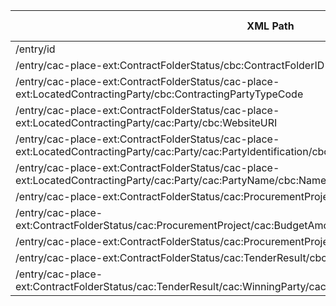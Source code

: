 | XML Path | Ontology Property | Entity Class | Related Entity Class | Subject Generation | Join Condition | Datatype | Function Name | Function Output |
| --- | --- | --- | --- | --- | --- | --- | --- | --- |
| /entry/id | :hasID | :ProcurementObject | - | https://contrataciondelestado.es/sindicacion/licitacionesPerfilContratante/{id} | id | xsd:string | - | - |
| /entry/cac-place-ext:ContractFolderStatus/cbc:ContractFolderID | :hasID | :ContractFolder | :ProcurementObject | https://contrataciondelestado.es/sindicacion/licitacionesPerfilContratante/{id}/contractFolder/{contractFolderId} | contractFolderId | - | - | - |
| /entry/cac-place-ext:ContractFolderStatus/cac-place-ext:LocatedContractingParty/cbc:ContractingPartyTypeCode | :hasContractingPartyType | :Buyer | :ProcurementObject | https://contrataciondelestado.es/sindicacion/licitacionesPerfilContratante/{id}/buyer/{buyerType} | buyerType | - | - | - |
| /entry/cac-place-ext:ContractFolderStatus/cac-place-ext:LocatedContractingParty/cac:Party/cbc:WebsiteURI | :hasWebsite | :Buyer | :ProcurementObject | https://contrataciondelestado.es/sindicacion/licitacionesPerfilContratante/{id}/buyer/{buyerId}/website | buyerId | - | - | - |
| /entry/cac-place-ext:ContractFolderStatus/cac-place-ext:LocatedContractingParty/cac:Party/cac:PartyIdentification/cbc:ID | :hasID | :Buyer | :ProcurementObject | https://contrataciondelestado.es/sindicacion/licitacionesPerfilContratante/{id}/buyer/{buyerId} | buyerId | - | - | - |
| /entry/cac-place-ext:ContractFolderStatus/cac-place-ext:LocatedContractingParty/cac:Party/cac:PartyName/cbc:Name | :hasName | :Buyer | :ProcurementObject | https://contrataciondelestado.es/sindicacion/licitacionesPerfilContratante/{id}/buyer/{buyerId}/name | buyerId | - | - | - |
| /entry/cac-place-ext:ContractFolderStatus/cac:ProcurementProject/cbc:Name | :hasName | :ProcurementProject | :ProcurementObject | https://contrataciondelestado.es/sindicacion/licitacionesPerfilContratante/{id}/procurementProject/{projectId} | projectId | - | - | - |
| /entry/cac-place-ext:ContractFolderStatus/cac:ProcurementProject/cac:BudgetAmount/cbc:EstimatedOverallContractAmount | :hasEstimatedOverallContractAmount | :ProcurementProject | :ProcurementObject | https://contrataciondelestado.es/sindicacion/licitacionesPerfilContratante/{id}/procurementProject/{projectId}/estimatedOverallContractAmount | projectId | - | - | - |
| /entry/cac-place-ext:ContractFolderStatus/cac:ProcurementProjectLot/cbc:ID | :hasID | :ProcurementProjectLot | :ProcurementProject | https://contrataciondelestado.es/sindicacion/licitacionesPerfilContratante/{id}/procurementProject/{projectId}/lot/{lotId} | lotId | - | - | - |
| /entry/cac-place-ext:ContractFolderStatus/cac:TenderResult/cbc:ResultCode | :hasResultCode | :TenderResult | :ProcurementObject | https://contrataciondelestado.es/sindicacion/licitacionesPerfilContratante/{id}/tenderResult/{tenderResultId} | tenderResultId | - | - | - |
| /entry/cac-place-ext:ContractFolderStatus/cac:TenderResult/cac:WinningParty/cac:PartyIdentification/cbc:ID | :hasID | :WinningParty | :TenderResult | https://contrataciondelestado.es/sindicacion/licitacionesPerfilContratante/{id}/tenderResult/{tenderResultId}/winningParty/{winningPartyId} | winningPartyId | - | - | - |
